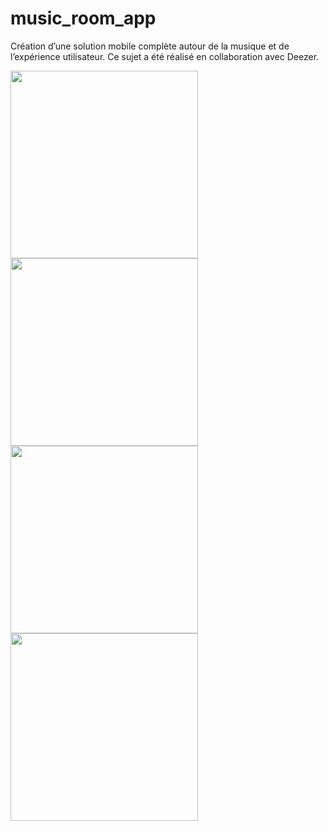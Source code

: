 # music_room_app

Création d’une solution mobile complète autour de la musique et de
l’expérience utilisateur. Ce sujet a été réalisé en collaboration avec Deezer.


<img align="left" width="300" src="https://www.noelshack.com/2019-13-1-1553504665-54521695-646603729105036-7640660778504159232-n.png
0">
<img align="left" width="300" src="https://www.noelshack.com/2019-13-1-1553504663-54728721-410020459565127-4563522830695661568-n.png
">
<img align="left" width="300" src="https://www.noelshack.com/2019-13-1-1553504661-55726373-728273834233320-3511418377623044096-n.png
">
<img align="left" width="300" src="https://www.noelshack.com/2019-13-1-1553504659-54799252-2221544107907049-2983224218683965440-n.png">
